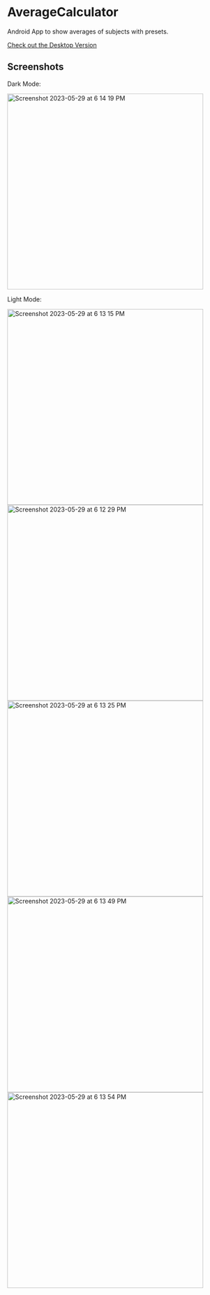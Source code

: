 # AverageCalculator
Android App to show averages of subjects with presets.

[Check out the Desktop Version](https://github.com/melmatx/AverageCalculator-App)

## Screenshots

Dark Mode:

<img width="449" alt="Screenshot 2023-05-29 at 6 14 19 PM" src="https://github.com/melmatx/AverageCalculator/assets/87235413/34365024-3517-4a3c-966e-8e186d2b6ed7">

Light Mode:

<img width="449" alt="Screenshot 2023-05-29 at 6 13 15 PM" src="https://github.com/melmatx/AverageCalculator/assets/87235413/8624c3c1-e5a4-4cbc-86f7-4699ed04ba57">

<img width="449" alt="Screenshot 2023-05-29 at 6 12 29 PM" src="https://github.com/melmatx/AverageCalculator/assets/87235413/3fb8eaa1-4c1e-408d-a1b5-5da45bd705c3">

<img width="449" alt="Screenshot 2023-05-29 at 6 13 25 PM" src="https://github.com/melmatx/AverageCalculator/assets/87235413/3b58dadf-f9f5-43df-97a2-203a5a56cc30">

<img width="449" alt="Screenshot 2023-05-29 at 6 13 49 PM" src="https://github.com/melmatx/AverageCalculator/assets/87235413/df622e8f-6c1b-4e72-bb35-162bb0d9a3b7">

<img width="449" alt="Screenshot 2023-05-29 at 6 13 54 PM" src="https://github.com/melmatx/AverageCalculator/assets/87235413/b5f1009d-747b-459b-bfd5-5cd9def29067">
